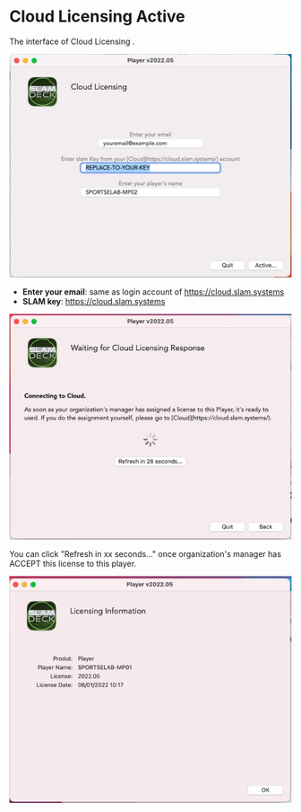 # Cloud Licensing Active

The interface of Cloud Licensing .

![Active](active-screenshot.jpg)

- **Enter your email**: same as login account of https://cloud.slam.systems
- **SLAM key**: https://cloud.slam.systems



![Active wait](active-waitting.jpg)

You can click "Refresh in xx seconds..." once organization's manager has ACCEPT this license to this player.

![Active approved](active-approved.jpg)